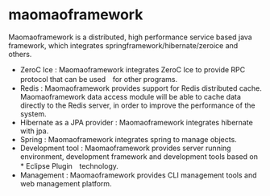 # maomaoframework
Maomaoframework is a distributed, high performance service based java framework, which integrates springframework/hibernate/zeroice and others.


* ZeroC Ice : Maomaoframework integrates ZeroC Ice to provide RPC protocol that can be used　for other programs.
* Redis : Maomaoframework provides support for Redis distributed cache. Maomaoframework data access module will be able to cache data directly to the Redis server, in order to improve the performance of the system.
* Hibernate as a JPA provider : Maomaoframework integrates hibernate with jpa.
* Spring : Maomaoframework integrates spring to manage objects.
* Development tool : Maomaoframework provides server running environment, development framework and development tools based on * Eclipse Plugin　technology.
* Management : Maomaoframework provides CLI management tools and web management platform.

